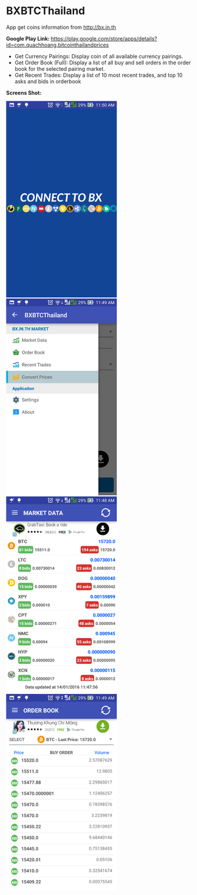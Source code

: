 # BXBTCThailand
App get coins information from http://bx.in.th

<b>Google Play Link: </b>https://play.google.com/store/apps/details?id=com.quachhoang.bitcointhailandprices

+ Get Currency Pairings: Display coin of all available currency pairings.
+ Get Order Book (Full): Display a list of all buy and sell orders in the order book for the selected pairing market.
+ Get Recent Trades: Display a list of 10 most recent trades, and top 10 asks and bids in orderbook

<b>Screens Shot:</b>
<p>
<img src="https://raw.githubusercontent.com/bulubuloa/BXBTCThailand/master/ScreensShot/Screenshot_2016-01-14-11-50-25.png" width="300">
<img src="https://raw.githubusercontent.com/bulubuloa/BXBTCThailand/master/ScreensShot/Screenshot_2016-01-14-11-49-32.png" width="300">
<img src="https://raw.githubusercontent.com/bulubuloa/BXBTCThailand/master/ScreensShot/Screenshot_2016-01-14-11-48-43.png" width="300">
<img src="https://raw.githubusercontent.com/bulubuloa/BXBTCThailand/master/ScreensShot/Screenshot_2016-01-14-11-49-04.png" width="300">

